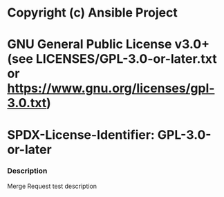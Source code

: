 # Copyright (c) Ansible Project
# GNU General Public License v3.0+ (see LICENSES/GPL-3.0-or-later.txt or https://www.gnu.org/licenses/gpl-3.0.txt)
# SPDX-License-Identifier: GPL-3.0-or-later

### Description

Merge Request test description